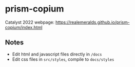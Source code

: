 # prism-copium
Catalyst 2022 webpage: https://realemeralds.github.io/prism-copium/index.html

## Notes
- Edit html and javascript files directly in `/docs`
- Edit css files in `src/styles`, compile to `docs/styles`
